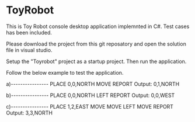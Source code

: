 # ToyRobot

This is Toy Robot console desktop application implemnted in C#. Test cases has been included.

Please download the project from this git reposatory and open the solution file in visual studio.

Setup the "Toyrobot" project as a startup project. Then run the application. 

Follow the below example to test the application.

a)----------------
PLACE 0,0,NORTH
MOVE
REPORT 
Output: 0,1,NORTH

b)----------------
PLACE 0,0,NORTH
LEFT
REPORT
Output: 0,0,WEST

c)----------------
PLACE 1,2,EAST
MOVE
MOVE
LEFT
MOVE
REPORT
Output: 3,3,NORTH
